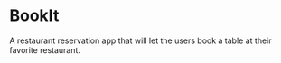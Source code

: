 # BookIt
A restaurant reservation app that will let the users book a table at their favorite restaurant. 
